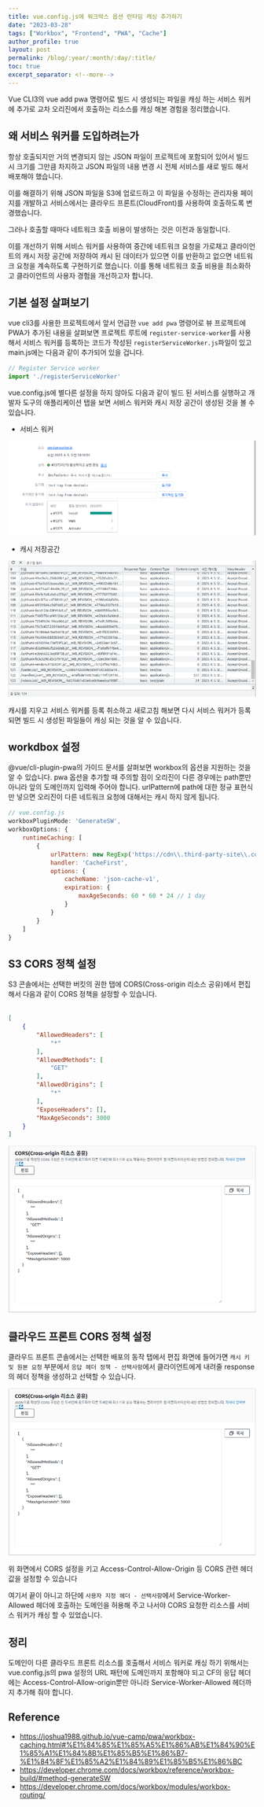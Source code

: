 ```yaml
---
title: vue.config.js에 워크박스 옵션 런타임 캐싱 추가하기
date: "2023-03-28"
tags: ["Workbox", "Frontend", "PWA", "Cache"]
author_profile: true
layout: post
permalink: /blog/:year/:month/:day/:title/
toc: true
excerpt_separator: <!--more-->
---
```


Vue CLI3의 vue add pwa 명령어로 빌드 시 생성되는 파일을 캐싱 하는 서비스 워커에 추가로 교차 오리진에서 호출하는 리소스를 캐싱 해본 경험을 정리했습니다.
<!--more-->

## 왜 서비스 워커를 도입하려는가

항상 호출되지만 거의 변경되지 않는 JSON 파일이 프로젝트에 포함되어 있어서 빌드 시 크기를 그만큼 차지하고 JSON 파일의 내용 변경 시 전체 서비스를 새로 빌드 해서 배포해야 했습니다.

이를 해결하기 위해 JSON 파일을 S3에 업로드하고 이 파일을 수정하는 관리자용 페이지를 개발하고 서비스에서는 클라우드 프론트(CloudFront)를 사용하여 호출하도록 변경했습니다.

그러나 호출할 때마다 네트워크 호출 비용이 발생하는 것은 이전과 동일합니다.

이를 개선하기 위해 서비스 워커를 사용하여 중간에 네트워크 요청을 가로채고 클라이언트의 캐시 저장 공간에 저장하여 캐시 된 데이터가 있으면 이를 반환하고 없으면 네트워크 요청을 계속하도록 구현하기로 했습니다. 이를 통해 네트워크 호출 비용을 최소화하고 클라이언트의 사용자 경험을 개선하고자 합니다.

## 기본 설정 살펴보기

vue cli3를 사용한 프로젝트에서 앞서 언급한 `vue add pwa` 명령어로 뷰 프로젝트에 PWA가 추가된 내용을 살펴보면 프로젝트 루트에 `register-service-worker`를 사용해서 서비스 워커를 등록하는 코드가 작성된 `registerServiceWorker.js`파일이 있고 main.js에는 다음과 같이 추가되어 있을 겁니다.

```js
// Register Service worker
import './registerServiceWorker'
```

vue.config.js에 별다른 설정을 하지 않아도 다음과 같이 빌드 된 서비스를 실행하고 개발자 도구의 애플리케이션 탭을 보면 서비스 워커와 캐시 저장 공간이 생성된 것을 볼 수 있습니다.

- 서비스 워커

<img src="/assets/images/posts/2023/04/05/001.png"/>

- 캐시 저장공간

<img src="/assets/images/posts/2023/04/05/002.png"/>

캐시를 지우고 서비스 워커를 등록 취소하고 새로고침 해보면 다시 서비스 워커가 등록되면 빌드 시 생성된 파일들이 캐싱 되는 것을 알 수 있습니다.

## workdbox 설정

@vue/cli-plugin-pwa의 가이드 문서를 살펴보면 workbox의 옵션을 지원하는 것을 알 수 있습니다. pwa 옵션을 추가할 때 주의할 점이 오리진이 다른 경우에는 path뿐만 아니라 앞의 도메인까지 입력해 주어야 합니다. urlPattern에 path에 대한 정규 표현식만 넣으면  오리진이 다른 네트워크 요청에 대해서는 캐시 하지 않게 됩니다.

```js
// vue.config.js
workboxPluginMode: 'GenerateSW',
workboxOptions: {
    runtimeCaching: [
        {
            urlPattern: new RegExp('https://cdn\\.third-party-site\\.com.*/styles/.*\\.css'),
            handler: 'CacheFirst',
            options: {
                cacheName: 'json-cache-v1',
                expiration: {
                    maxAgeSeconds: 60 * 60 * 24 // 1 day
                }
            }
        }
    ]
}
```

## S3 CORS 정책 설정

S3 콘솔에서는 선택한 버킷의 권한 탭에 CORS(Cross-origin 리소스 공유)에서 편집해서 다음과 같이 CORS 정책을 설정할 수 있습니다.

```json

[
    {
        "AllowedHeaders": [
            "*"
        ],
        "AllowedMethods": [
            "GET"
        ],
        "AllowedOrigins": [
            "*"
        ],
        "ExposeHeaders": [],
        "MaxAgeSeconds": 3000
    }
]
```

<img src="/assets/images/posts/2023/04/05/003.png"/>

## 클라우드 프론트 CORS 정책 설정

클라우드 프론트 콘솔에서는 선택한 배포의 동작 탭에서 편집 화면에 들어가면 `캐시 키 및 원본 요청` 부분에서 `응답 헤더 정책 - 선택사항`에서 클라이언트에게 내려줄 response의 헤더 정책을 생성하고 선택할 수 있습니다.

<img src="/assets/images/posts/2023/04/05/003.png"/>

위 화면에서 CORS 설정을 키고 Access-Control-Allow-Origin 등 CORS 관련 헤더 값을 설정할 수 있습니다

여기서 끝이 아니고 하단에 `사용자 지정 헤더 - 선택사항`에서 Service-Worker-Allowed 헤더에 호출하는 도메인을 허용해 주고 나서야 CORS 요청한 리소스를 서비스 워커가 캐싱 할 수 있었습니다.

## 정리

도메인이 다른 클라우드 프론트 리소스를 호출해서 서비스 워커로 캐싱 하기 위해서는 vue.config.js의 pwa 설정의 URL 패턴에 도메인까지 포함해야 되고 CF의 응답 헤더에는 Access-Control-Allow-origin뿐만 아니라 Service-Worker-Allowed 헤더까지 추가해 줘야 합니다.

## Reference

- <https://joshua1988.github.io/vue-camp/pwa/workbox-caching.html#%E1%84%85%E1%85%A5%E1%86%AB%E1%84%90%E1%85%A1%E1%84%8B%E1%85%B5%E1%86%B7-%E1%84%8F%E1%85%A2%E1%84%89%E1%85%B5%E1%86%BC>
- <https://developer.chrome.com/docs/workbox/reference/workbox-build/#method-generateSW>
- <https://developer.chrome.com/docs/workbox/modules/workbox-routing/>
